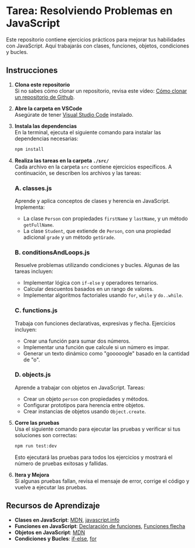 # Tarea: Resolviendo Problemas en JavaScript

Este repositorio contiene ejercicios prácticos para mejorar tus habilidades con JavaScript. Aquí trabajarás con clases, funciones, objetos, condiciones y bucles.

## Instrucciones

1. **Clona este repositorio**  
   Si no sabes cómo clonar un repositorio, revisa este vídeo: [Cómo clonar un repositorio de Github](https://www.youtube.com/watch?v=rAnn6vtLm90).

2. **Abre la carpeta en VSCode**  
   Asegúrate de tener [Visual Studio Code](https://code.visualstudio.com/) instalado.

3. **Instala las dependencias**  
   En la terminal, ejecuta el siguiente comando para instalar las dependencias necesarias:

   ```bash
   npm install
   ```

4. **Realiza las tareas en la carpeta `./src/`**  
   Cada archivo en la carpeta `src` contiene ejercicios específicos. A continuación, se describen los archivos y las tareas:

   ### A. classes.js

      Aprende y aplica conceptos de clases y herencia en JavaScript. Implementa:
      - La clase `Person` con propiedades `firstName` y `lastName`, y un método `getFullName`.
      - La clase `Student`, que extiende de `Person`, con una propiedad adicional `grade` y un método `getGrade`.

   ### B. conditionsAndLoops.js

   Resuelve problemas utilizando condiciones y bucles. Algunas de las tareas incluyen:
   - Implementar lógica con `if-else` y operadores ternarios.
   - Calcular descuentos basados en un rango de valores.
   - Implementar algoritmos factoriales usando `for`, `while` y `do..while`.

   ### C. functions.js

   Trabaja con funciones declarativas, expresivas y flecha. Ejercicios incluyen:
   - Crear una función para sumar dos números.
   - Implementar una función que calcule si un número es impar.
   - Generar un texto dinámico como "gooooogle" basado en la cantidad de "o".

   ### D. objects.js

   Aprende a trabajar con objetos en JavaScript. Tareas:
   - Crear un objeto `person` con propiedades y métodos.
   - Configurar prototipos para herencia entre objetos.
   - Crear instancias de objetos usando `Object.create`.

5. **Corre las pruebas**  
   Usa el siguiente comando para ejecutar las pruebas y verificar si tus soluciones son correctas:

    ```bash
    npm run test:dev
    ```

   Esto ejecutará las pruebas para todos los ejercicios y mostrará el número de pruebas exitosas y fallidas.

6. **Itera y Mejora**  
   Si algunas pruebas fallan, revisa el mensaje de error, corrige el código y vuelve a ejecutar las pruebas.

## Recursos de Aprendizaje

- **Clases en JavaScript**: [MDN](https://developer.mozilla.org/en-US/docs/Web/JavaScript/Reference/Classes), [javascript.info](https://javascript.info/class)
- **Funciones en JavaScript**: [Declaración de funciones](https://developer.mozilla.org/en-US/docs/Web/JavaScript/Reference/Statements/function), [Funciones flecha](https://developer.mozilla.org/en-US/docs/Web/JavaScript/Reference/Functions/Arrow_functions)
- **Objetos en JavaScript**: [MDN](https://developer.mozilla.org/en-US/docs/Web/JavaScript/Reference/Global_Objects/Object)
- **Condiciones y Bucles**: [if-else](https://developer.mozilla.org/en-US/docs/Web/JavaScript/Reference/Statements/if...else), [for](https://developer.mozilla.org/en-US/docs/Web/JavaScript/Reference/Statements/for)